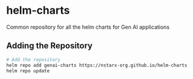 # helm-charts
Common repository for all the helm charts for Gen AI applications

## Adding the Repository

```bash
# Add the repository
helm repo add genai-charts https://nstarx-org.github.io/helm-charts
helm repo update